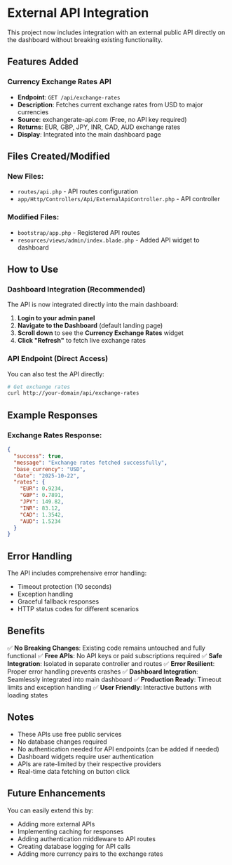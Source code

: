 # External API Integration

This project now includes integration with an external public API directly on the dashboard without breaking existing functionality.

## Features Added

### Currency Exchange Rates API
- **Endpoint**: `GET /api/exchange-rates`
- **Description**: Fetches current exchange rates from USD to major currencies
- **Source**: exchangerate-api.com (Free, no API key required)
- **Returns**: EUR, GBP, JPY, INR, CAD, AUD exchange rates
- **Display**: Integrated into the main dashboard page

## Files Created/Modified

### New Files:
- `routes/api.php` - API routes configuration
- `app/Http/Controllers/Api/ExternalApiController.php` - API controller

### Modified Files:
- `bootstrap/app.php` - Registered API routes
- `resources/views/admin/index.blade.php` - Added API widget to dashboard

## How to Use

### Dashboard Integration (Recommended)
The API is now integrated directly into the main dashboard:

1. **Login to your admin panel**
2. **Navigate to the Dashboard** (default landing page)
3. **Scroll down** to see the **Currency Exchange Rates** widget
4. **Click "Refresh"** to fetch live exchange rates

### API Endpoint (Direct Access)
You can also test the API directly:

```bash
# Get exchange rates
curl http://your-domain/api/exchange-rates
```

## Example Responses

### Exchange Rates Response:
```json
{
  "success": true,
  "message": "Exchange rates fetched successfully",
  "base_currency": "USD",
  "date": "2025-10-22",
  "rates": {
    "EUR": 0.9234,
    "GBP": 0.7891,
    "JPY": 149.82,
    "INR": 83.12,
    "CAD": 1.3542,
    "AUD": 1.5234
  }
}
```

## Error Handling

The API includes comprehensive error handling:
- Timeout protection (10 seconds)
- Exception handling
- Graceful fallback responses
- HTTP status codes for different scenarios

## Benefits

✅ **No Breaking Changes**: Existing code remains untouched and fully functional
✅ **Free APIs**: No API keys or paid subscriptions required
✅ **Safe Integration**: Isolated in separate controller and routes
✅ **Error Resilient**: Proper error handling prevents crashes
✅ **Dashboard Integration**: Seamlessly integrated into main dashboard
✅ **Production Ready**: Timeout limits and exception handling
✅ **User Friendly**: Interactive buttons with loading states

## Notes

- These APIs use free public services
- No database changes required
- No authentication needed for API endpoints (can be added if needed)
- Dashboard widgets require user authentication
- APIs are rate-limited by their respective providers
- Real-time data fetching on button click

## Future Enhancements

You can easily extend this by:
- Adding more external APIs
- Implementing caching for responses
- Adding authentication middleware to API routes
- Creating database logging for API calls
- Adding more currency pairs to the exchange rates
